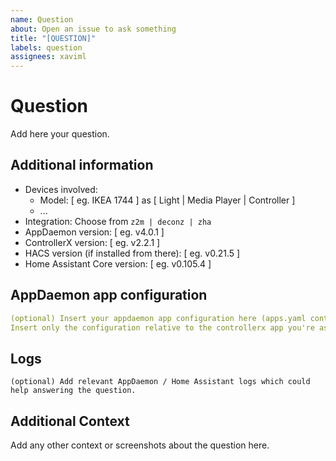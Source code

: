 ```yaml
---
name: Question
about: Open an issue to ask something
title: "[QUESTION]"
labels: question
assignees: xaviml
---
```


<!-- Make sure to read the FAQ before openning an issue. https://xaviml.github.io/controllerx/faq -->

# Question

Add here your question.

## Additional information

* Devices involved:
  * Model: [ eg. IKEA 1744 ] as [ Light | Media Player | Controller ]
  * ...
* Integration: Choose from `z2m | deconz | zha`
* AppDaemon version: [ eg. v4.0.1 ]
* ControllerX version: [ eg. v2.2.1 ]
* HACS version (if installed from there): [ eg. v0.21.5 ]
* Home Assistant Core version: [ eg. v0.105.4 ]

## AppDaemon app configuration

```yaml
(optional) Insert your appdaemon app configuration here (apps.yaml content).
Insert only the configuration relative to the controllerx app you're asking the question for.
```

## Logs

```text
(optional) Add relevant AppDaemon / Home Assistant logs which could help answering the question.
```

## Additional Context

Add any other context or screenshots about the question here.
